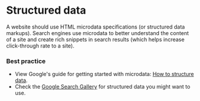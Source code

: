 # Structured data
A website should use HTML microdata specifications (or structured data markups). Search engines use microdata to better understand the content of a site and create rich snippets in search results (which helps increase click-through rate to a site).

### Best practice
* View Google's guide for getting started with microdata: [How to structure data](https://developers.google.com/search/docs/guides/intro-structured-data).
* Check the [Google Search Gallery](https://developers.google.com/search/docs/guides/search-gallery) for structured data you might want to use.
